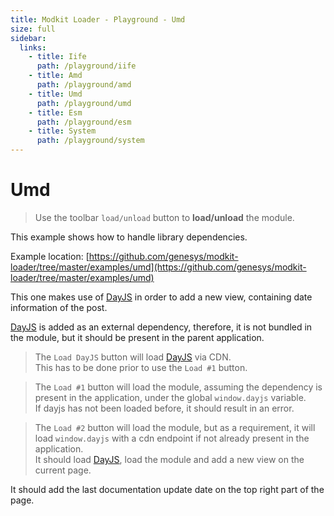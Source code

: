 ```yaml
---
title: Modkit Loader - Playground - Umd
size: full
sidebar:
  links:
    - title: Iife
      path: /playground/iife
    - title: Amd
      path: /playground/amd
    - title: Umd
      path: /playground/umd
    - title: Esm
      path: /playground/esm
    - title: System
      path: /playground/system
---
```

<pg-umd></pg-umd>

# Umd

> Use the toolbar `load/unload` button to **load/unload** the module.

This example shows how to handle library dependencies.

Example location: [https://github.com/genesys/modkit-loader/tree/master/examples/umd](https://github.com/genesys/modkit-loader/tree/master/examples/umd)

This one makes use of [DayJS](https://day.js.org/) in order to add a new view, containing date information of the post.

[DayJS](https://day.js.org/) is added as an external dependency, therefore, it is not bundled in the module, but it should be present in the parent application.

> The `Load DayJS` button will load [DayJS](https://day.js.org/) via CDN.<br/>
> This has to be done prior to use the `Load #1` button.

> The `Load #1` button will load the module, assuming the dependency is present in the application, under the global `window.dayjs` variable.<br/>
> If dayjs has not been loaded before, it should result in an error.

> The `Load #2` button will load the module, but as a requirement, it will load `window.dayjs` with a cdn endpoint if not already present in the application.<br/>
> It should load [DayJS](https://day.js.org/), load the module and add a new view on the current page.

It should add the last documentation update date on the top right part of the page.
